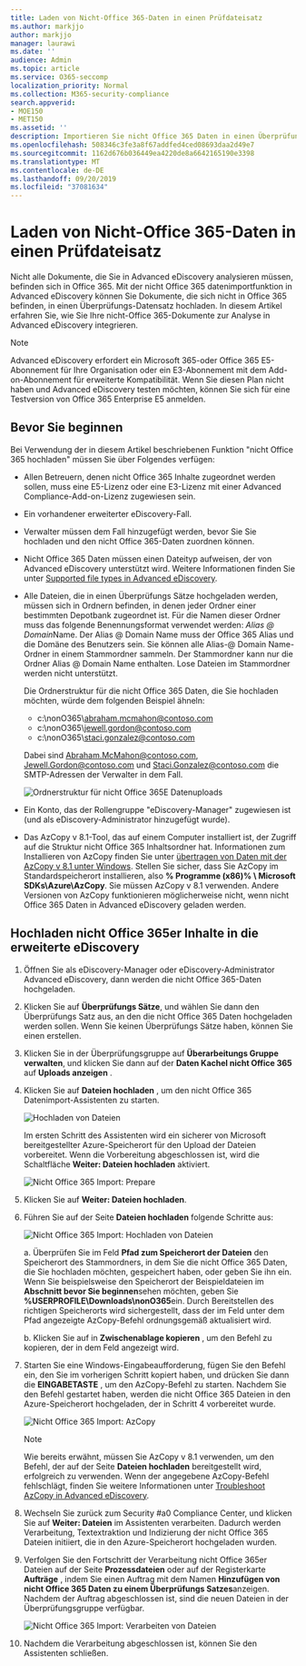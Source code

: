```yaml
---
title: Laden von Nicht-Office 365-Daten in einen Prüfdateisatz
ms.author: markjjo
author: markjjo
manager: laurawi
ms.date: ''
audience: Admin
ms.topic: article
ms.service: O365-seccomp
localization_priority: Normal
ms.collection: M365-security-compliance
search.appverid:
- MOE150
- MET150
ms.assetid: ''
description: Importieren Sie nicht Office 365 Daten in einen Überprüfungs in einem erweiterten eDiscovery-Fall.
ms.openlocfilehash: 508346c3fe3a8f67addfed4ced08693daa2d49e7
ms.sourcegitcommit: 1162d676b036449ea4220de8a6642165190e3398
ms.translationtype: MT
ms.contentlocale: de-DE
ms.lasthandoff: 09/20/2019
ms.locfileid: "37081634"
---
```

# <a name="load-non-office-365-data-into-a-review-set"></a>Laden von Nicht-Office 365-Daten in einen Prüfdateisatz

Nicht alle Dokumente, die Sie in Advanced eDiscovery analysieren müssen, befinden sich in Office 365. Mit der nicht Office 365 datenimportfunktion in Advanced eDiscovery können Sie Dokumente, die sich nicht in Office 365 befinden, in einen Überprüfungs-Datensatz hochladen. In diesem Artikel erfahren Sie, wie Sie Ihre nicht-Office 365-Dokumente zur Analyse in Advanced eDiscovery integrieren.

>[!Note]
>Advanced eDiscovery erfordert ein Microsoft 365-oder Office 365 E5-Abonnement für Ihre Organisation oder ein E3-Abonnement mit dem Add-on-Abonnement für erweiterte Kompatibilität. Wenn Sie diesen Plan nicht haben und Advanced eDiscovery testen möchten, können Sie sich für eine Testversion von Office 365 Enterprise E5 anmelden.

## <a name="before-you-begin"></a>Bevor Sie beginnen

Bei Verwendung der in diesem Artikel beschriebenen Funktion "nicht Office 365 hochladen" müssen Sie über Folgendes verfügen:

- Allen Betreuern, denen nicht Office 365 Inhalte zugeordnet werden sollen, muss eine E5-Lizenz oder eine E3-Lizenz mit einer Advanced Compliance-Add-on-Lizenz zugewiesen sein.

- Ein vorhandener erweiterter eDiscovery-Fall.

- Verwalter müssen dem Fall hinzugefügt werden, bevor Sie Sie hochladen und den nicht Office 365-Daten zuordnen können.

- Nicht Office 365 Daten müssen einen Dateityp aufweisen, der von Advanced eDiscovery unterstützt wird. Weitere Informationen finden Sie unter [Supported file types in Advanced eDiscovery](supported-filetypes-ediscovery20.md).

- Alle Dateien, die in einen Überprüfungs Sätze hochgeladen werden, müssen sich in Ordnern befinden, in denen jeder Ordner einer bestimmten Depotbank zugeordnet ist. Für die Namen dieser Ordner muss das folgende Benennungsformat verwendet werden: *Alias @ Domain*Name. Der Alias @ Domain Name muss der Office 365 Alias und die Domäne des Benutzers sein. Sie können alle Alias-@ Domain Name-Ordner in einem Stammordner sammeln. Der Stammordner kann nur die Ordner Alias @ Domain Name enthalten. Lose Dateien im Stammordner werden nicht unterstützt.

   Die Ordnerstruktur für die nicht Office 365 Daten, die Sie hochladen möchten, würde dem folgenden Beispiel ähneln:

   - c:\nonO365\abraham.mcmahon@contoso.com
   - c:\nonO365\jewell.gordon@contoso.com
   - c:\nonO365\staci.gonzalez@contoso.com

   Dabei sind Abraham.McMahon@contoso.com, Jewell.Gordon@contoso.com und Staci.Gonzalez@contoso.com die SMTP-Adressen der Verwalter in dem Fall.

   ![Ordnerstruktur für nicht Office 365E Datenuploads](media/3f2dde84-294e-48ea-b44b-7437bd25284c.png)

- Ein Konto, das der Rollengruppe "eDiscovery-Manager" zugewiesen ist (und als eDiscovery-Administrator hinzugefügt wurde).

- Das AzCopy v 8.1-Tool, das auf einem Computer installiert ist, der Zugriff auf die Struktur nicht Office 365 Inhaltsordner hat. Informationen zum Installieren von AzCopy finden Sie unter [übertragen von Daten mit der AzCopy v 8.1 unter Windows](https://docs.microsoft.com/previous-versions/azure/storage/storage-use-azcopy). Stellen Sie sicher, dass Sie AzCopy im Standardspeicherort installieren, also **% Programme (x86)% \ Microsoft SDKs\Azure\AzCopy**. Sie müssen AzCopy v 8.1 verwenden. Andere Versionen von AzCopy funktionieren möglicherweise nicht, wenn nicht Office 365 Daten in Advanced eDiscovery geladen werden.


## <a name="upload-non-office-365-content-into-advanced-ediscovery"></a>Hochladen nicht Office 365er Inhalte in die erweiterte eDiscovery

1. Öffnen Sie als eDiscovery-Manager oder eDiscovery-Administrator Advanced eDiscovery, dann werden die nicht Office 365-Daten hochgeladen.  

2. Klicken Sie auf **Überprüfungs Sätze**, und wählen Sie dann den Überprüfungs Satz aus, an den die nicht Office 365 Daten hochgeladen werden sollen.  Wenn Sie keinen Überprüfungs Sätze haben, können Sie einen erstellen. 
 
3. Klicken Sie in der Überprüfungsgruppe auf **Überarbeitungs Gruppe verwalten**, und klicken Sie dann auf der **Daten Kachel nicht Office 365** auf **Uploads anzeigen** .

4. Klicken Sie auf **Dateien hochladen** , um den nicht Office 365 Datenimport-Assistenten zu starten.

   ![Hochladen von Dateien](media/574f4059-4146-4058-9df3-ec97cf28d7c7.png)

   Im ersten Schritt des Assistenten wird ein sicherer von Microsoft bereitgestellter Azure-Speicherort für den Upload der Dateien vorbereitet.  Wenn die Vorbereitung abgeschlossen ist, wird die Schaltfläche **Weiter: Dateien hochladen** aktiviert.

   ![Nicht Office 365 Import: Prepare](media/0670a347-a578-454a-9b3d-e70ef47aec57.png)
 
5. Klicken Sie auf **Weiter: Dateien hochladen**.

6. Führen Sie auf der Seite **Dateien hochladen** folgende Schritte aus:

   ![Nicht Office 365 Import: Hochladen von Dateien](media/3ea53b5d-7f9b-4dfc-ba63-90a38c14d41a.png)

   a. Überprüfen Sie im Feld **Pfad zum Speicherort der Dateien** den Speicherort des Stammordners, in dem Sie die nicht Office 365 Daten, die Sie hochladen möchten, gespeichert haben, oder geben Sie ihn ein. Wenn Sie beispielsweise den Speicherort der Beispieldateien im **Abschnitt bevor Sie beginnen**sehen möchten, geben Sie **%USERPROFILE\Downloads\nonO365**ein. Durch Bereitstellen des richtigen Speicherorts wird sichergestellt, dass der im Feld unter dem Pfad angezeigte AzCopy-Befehl ordnungsgemäß aktualisiert wird.

   b. Klicken Sie auf in **Zwischenablage kopieren** , um den Befehl zu kopieren, der in dem Feld angezeigt wird.

7. Starten Sie eine Windows-Eingabeaufforderung, fügen Sie den Befehl ein, den Sie im vorherigen Schritt kopiert haben, und drücken Sie dann die **EINGABETASTE** , um den AzCopy-Befehl zu starten.  Nachdem Sie den Befehl gestartet haben, werden die nicht Office 365 Dateien in den Azure-Speicherort hochgeladen, der in Schritt 4 vorbereitet wurde.

   ![Nicht Office 365 Import: AzCopy](media/504e2dbe-f36f-4f36-9b08-04aea85d8250.png)

   > [!NOTE]
   > Wie bereits erwähnt, müssen Sie AzCopy v 8.1 verwenden, um den Befehl, der auf der Seite **Dateien hochladen** bereitgestellt wird, erfolgreich zu verwenden. Wenn der angegebene AzCopy-Befehl fehlschlägt, finden Sie weitere Informationen unter [Troubleshoot AzCopy in Advanced eDiscovery](troubleshooting-azcopy.md).

8. Wechseln Sie zurück zum Security #a0 Compliance Center, und klicken Sie auf **Weiter: Dateien** im Assistenten verarbeiten.  Dadurch werden Verarbeitung, Textextraktion und Indizierung der nicht Office 365 Dateien initiiert, die in den Azure-Speicherort hochgeladen wurden.  

9. Verfolgen Sie den Fortschritt der Verarbeitung nicht Office 365er Dateien auf der Seite **Prozessdateien** oder auf der Registerkarte **Aufträge** , indem Sie einen Auftrag mit dem Namen **Hinzufügen von nicht Office 365 Daten zu einem Überprüfungs Satzes**anzeigen.  Nachdem der Auftrag abgeschlossen ist, sind die neuen Dateien in der Überprüfungsgruppe verfügbar.

   ![Nicht Office 365 Import: Verarbeiten von Dateien](media/218b1545-416a-4a9f-9b25-3b70e8508f67.png)

10. Nachdem die Verarbeitung abgeschlossen ist, können Sie den Assistenten schließen.